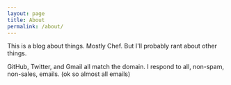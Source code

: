 ```yaml
---
layout: page
title: About
permalink: /about/
---
```


This is a blog about things.  Mostly Chef.  But I'll probably rant about other things.

GitHub, Twitter, and Gmail all match the domain.  I respond to all, non-spam, non-sales, emails. (ok so almost all emails)
